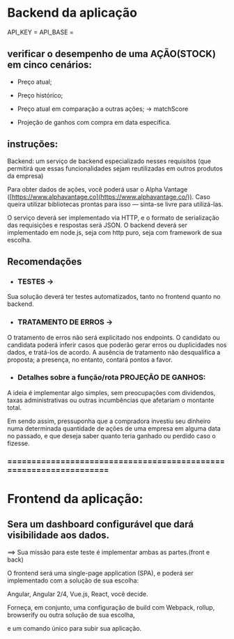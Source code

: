 # Backend da aplicação

API_KEY = 
API_BASE = 

## verificar o desempenho de uma AÇÃO(STOCK) em cinco cenários:

- Preço atual;

- Preço histórico; 

- Preço atual em comparação a outras ações; → matchScore

- Projeção de ganhos com compra em data específica.


## instruções:

Backend: um serviço de backend especializado nesses requisitos
(que permitirá que essas funcionalidades 
sejam reutilizadas em outros produtos da empresa)

Para obter dados de ações, você poderá usar o 
Alpha Vantage ([https://www.alphavantage.co](https://www.alphavantage.co/)).
Caso queira utilizar bibliotecas prontas para isso — sinta-se livre para utilizá-las.

O serviço deverá ser implementado via HTTP, 
e o formato de serialização das requisições e respostas será JSON.
O backend deverá ser implementado em node.js, 
seja com http puro, seja com framework de sua escolha.

## Recomendações

- ### TESTES -> 
Sua solução deverá ter testes automatizados, 
tanto no frontend quanto no backend.

- ### TRATAMENTO DE ERROS -> 
O tratamento de erros não será explicitado nos endpoints.
O candidato ou candidata poderá inferir casos que poderão gerar erros 
ou duplicidades nos dados, e tratá-los de acordo.
A ausência de tratamento não desqualifica a proposta; 
a presença, no entanto, contará pontos a favor.

- ### Detalhes sobre a função/rota PROJEÇÃO DE GANHOS:
A ideia é implementar algo simples, sem preocupações com dividendos, 
taxas administrativas ou outras incumbências que afetariam o montante total. 

Em sendo assim, pressuponha que a compradora investiu seu dinheiro 
numa determinada quantidade de ações de uma empresa em alguma data no passado, 
e que deseja saber quanto teria ganhado ou perdido caso o fizesse.



### ================================================================== ###


# Frontend da aplicação: 

## Sera um dashboard configurável que dará visibilidade aos dados.

==> Sua missão para este teste é implementar ambas as partes.(front e back)

O frontend será uma single-page application (SPA), 
e poderá ser implementado com a solução de sua escolha:

Angular, Angular 2/4, Vue.js, React, você decide.

Forneça, em conjunto, uma configuração de build com Webpack, rollup, browserify
ou outra solução de sua escolha, 

e um comando único para subir sua aplicação.